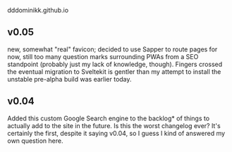 dddominikk.github.io

## v0.05
new, somewhat "real" favicon; decided to use Sapper to route pages for now, still too many question marks surrounding PWAs from a SEO standpoint (probably just my lack of knowledge, though). Fingers crossed the eventual migration to Sveltekit is gentler than my attempt to install the unstable pre-alpha build was earlier today.

## v0.04

Added this custom Google Search engine to the backlog* of things to actually add to the site in the future. Is this the worst changelog ever? It's certainly the first, despite it saying v0.04, so I guess I kind of answered my own question here.

<script async src="https://cse.google.com/cse.js?cx=de950d3cb67f763a4"></script>
<div class="gcse-searchresults-only"></div>

